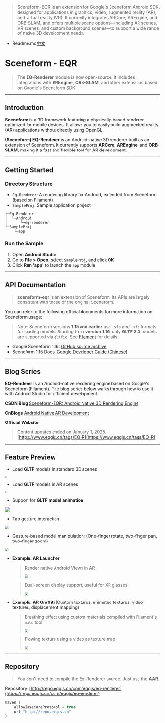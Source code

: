 >Sceneform-EQR is an extension for Google's Sceneform Android SDK, designed for applications in graphics, video, augmented reality (AR), and virtual reality (VR). It currently integrates ARCore, AREngine, and ORB-SLAM, and offers multiple scene options—including AR scenes, VR scenes, and custom background scenes—to support a wide range of native 3D development needs.


- Readme.md[中文](./README_CN.md)



# Sceneform - EQR

> The **EQ-Renderer** module is now open-source. It includes integrations with **AREngine**, **ORB-SLAM**, and other extensions based on Google's Sceneform SDK.

---

## Introduction

**Sceneform** is a 3D framework featuring a physically-based renderer optimized for mobile devices. It allows you to easily build augmented reality (AR) applications without directly using OpenGL.

**(Sceneform) EQ-Renderer** is an Android-native 3D renderer built as an extension of Sceneform. It currently supports **ARCore**, **AREngine**, and **ORB-SLAM**, making it a fast and flexible tool for AR development.

---

## Getting Started

### Directory Structure

* `Eq-Renderer`: A rendering library for Android, extended from Sceneform (based on Filament)
* `SampleProj`: Sample application project

```
├─Eq-Renderer
│  └─Android
│      └─eq-renderer
└─SampleProj
    └─app
```

### Run the Sample

1. Open **Android Studio**
2. Go to **File > Open**, select `SampleProj`, and click **OK**
3. Click **Run 'app'** to launch the `app` module

---

## API Documentation

> **sceneform-eqr** is an extension of Sceneform. Its APIs are largely consistent with those of the original Sceneform.

You can refer to the following official documents for more information on Sceneform usage:

> Note:
> Sceneform versions **1.15 and earlier** use `.sfa` and `.sfb` formats for loading models.
> Starting from **version 1.16**, only **GLTF 2.0** models are supported via `gltfio`. See [Filament](https://github.com/google/filament) for details.

* Google Sceneform 1.16: [GitHub source archive](https://github.com/google-ar/sceneform-android-sdk)
* Sceneform 1.15 Docs: [Google Developer Guide (Chinese)](https://developers.google.cn/sceneform/develop/getting-started?hl=zh-cn)

---

## Blog Series

**EQ-Renderer** is an Android-native rendering engine based on Google's Sceneform (Filament). The blog series below walks through how to use it with Android Studio for efficient development.

**CSDN Blog**
[Sceneform-EQR: Android Native 3D Rendering Engine](https://blog.csdn.net/qq_41140324/category_12571725.html)

**CnBlogs**
[Android Native AR Development](https://www.cnblogs.com/eqgis/tag/%E5%AE%89%E5%8D%93%E5%8E%9F%E7%94%9FAR%E5%BC%80%E5%8F%91/)

**Official Website**

> Content updates ended on January 1, 2025.
> [https://www.eqgis.cn/tags/EQ-R](https://www.eqgis.cn/tags/EQ-R)

---

## Feature Preview

* Load **GLTF** models in standard 3D scenes 
<img src="./doc/img/a3.png" style="zoom:33%;" />

* Load **GLTF** models in AR scenes 

<img src="./doc/img/a4.png" style="zoom:33%;" />

* Support for **GLTF model animation**

<img src="./doc/img/g3.gif" style="zoom:100%;" />

* Tap gesture interaction

<img src="./doc/img/a1.gif" style="zoom:67%;" />

* Gesture-based model manipulation:
  (One-finger rotate, two-finger pan, two-finger zoom)
  

<img src="./doc/img/g4.gif" style="zoom:67%;" />

* **Example: AR Launcher**

  > Render native Android Views in AR
  >
  > <img src="./doc/img/g1.gif" style="zoom:67%;" />

  > Dual-screen display support, useful for XR glasses
  >
  > <img src="./doc/img/a2.png" style="zoom:67%;" />

* **Example: AR Graffiti** (Custom textures, animated textures, video textures, displacement mapping)

  > Breathing effect using custom materials compiled with Filament's `matc` tool
  >
  > <img src="./doc/img/g5.gif" style="zoom:67%;" />

  > Flowing texture using a video as texture map
  >
  > <img src="./doc/img/g6.gif" style="zoom:67%;" />

---

## Repository

> You don't need to compile the Eq-Renderer source. Just use the **AAR**.

Repository:
[http://repo.eqgis.cn/com/eqgis/eq-renderer](https://repo.eqgis.cn/com/eqgis/eq-renderer)

```groovy
maven {
    allowInsecureProtocol = true
    url "http://repo.eqgis.cn"
}
```

